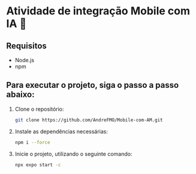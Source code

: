 # Atividade de integração Mobile com IA 👋

## Requisitos

- Node.js
- npm 

## Para executar o projeto, siga o passo a passo abaixo:

1. Clone o repositório:
    ```sh
    git clone https://github.com/AndreFMO/Mobile-com-AM.git
    ```

2. Instale as dependências necessárias:
    ```sh
    npm i --force
    ```
    
3. Inicie o projeto, utilizando o seguinte comando:
    ```sh
    npx expo start -c
     ```
